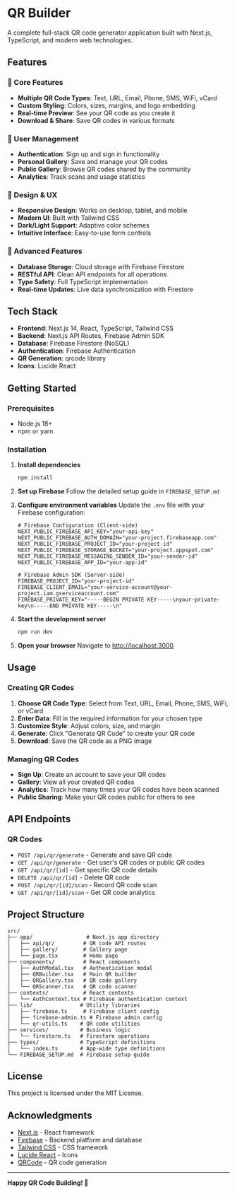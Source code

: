 # QR Builder

A complete full-stack QR code generator application built with Next.js, TypeScript, and modern web technologies.

## Features

### 🎯 Core Features
- **Multiple QR Code Types**: Text, URL, Email, Phone, SMS, WiFi, vCard
- **Custom Styling**: Colors, sizes, margins, and logo embedding
- **Real-time Preview**: See your QR code as you create it
- **Download & Share**: Save QR codes in various formats

### 👤 User Management
- **Authentication**: Sign up and sign in functionality
- **Personal Gallery**: Save and manage your QR codes
- **Public Gallery**: Browse QR codes shared by the community
- **Analytics**: Track scans and usage statistics

### 🎨 Design & UX
- **Responsive Design**: Works on desktop, tablet, and mobile
- **Modern UI**: Built with Tailwind CSS
- **Dark/Light Support**: Adaptive color schemes
- **Intuitive Interface**: Easy-to-use form controls

### 🔧 Advanced Features
- **Database Storage**: Cloud storage with Firebase Firestore
- **RESTful API**: Clean API endpoints for all operations
- **Type Safety**: Full TypeScript implementation
- **Real-time Updates**: Live data synchronization with Firestore

## Tech Stack

- **Frontend**: Next.js 14, React, TypeScript, Tailwind CSS
- **Backend**: Next.js API Routes, Firebase Admin SDK
- **Database**: Firebase Firestore (NoSQL)
- **Authentication**: Firebase Authentication
- **QR Generation**: qrcode library
- **Icons**: Lucide React

## Getting Started

### Prerequisites
- Node.js 18+ 
- npm or yarn

### Installation

1. **Install dependencies**
   ```bash
   npm install
   ```

2. **Set up Firebase**
   Follow the detailed setup guide in `FIREBASE_SETUP.md`

3. **Configure environment variables**
   Update the `.env` file with your Firebase configuration:
   ```
   # Firebase Configuration (Client-side)
   NEXT_PUBLIC_FIREBASE_API_KEY="your-api-key"
   NEXT_PUBLIC_FIREBASE_AUTH_DOMAIN="your-project.firebaseapp.com"
   NEXT_PUBLIC_FIREBASE_PROJECT_ID="your-project-id"
   NEXT_PUBLIC_FIREBASE_STORAGE_BUCKET="your-project.appspot.com"
   NEXT_PUBLIC_FIREBASE_MESSAGING_SENDER_ID="your-sender-id"
   NEXT_PUBLIC_FIREBASE_APP_ID="your-app-id"
   
   # Firebase Admin SDK (Server-side)
   FIREBASE_PROJECT_ID="your-project-id"
   FIREBASE_CLIENT_EMAIL="your-service-account@your-project.iam.gserviceaccount.com"
   FIREBASE_PRIVATE_KEY="-----BEGIN PRIVATE KEY-----\nyour-private-key\n-----END PRIVATE KEY-----\n"
   ```

4. **Start the development server**
   ```bash
   npm run dev
   ```

5. **Open your browser**
   Navigate to [http://localhost:3000](http://localhost:3000)

## Usage

### Creating QR Codes

1. **Choose QR Code Type**: Select from Text, URL, Email, Phone, SMS, WiFi, or vCard
2. **Enter Data**: Fill in the required information for your chosen type
3. **Customize Style**: Adjust colors, size, and margin
4. **Generate**: Click "Generate QR Code" to create your QR code
5. **Download**: Save the QR code as a PNG image

### Managing QR Codes

- **Sign Up**: Create an account to save your QR codes
- **Gallery**: View all your created QR codes
- **Analytics**: Track how many times your QR codes have been scanned
- **Public Sharing**: Make your QR codes public for others to see

## API Endpoints

### QR Codes
- `POST /api/qr/generate` - Generate and save QR code
- `GET /api/qr/generate` - Get user's QR codes or public QR codes
- `GET /api/qr/[id]` - Get specific QR code details
- `DELETE /api/qr/[id]` - Delete QR code
- `POST /api/qr/[id]/scan` - Record QR code scan
- `GET /api/qr/[id]/scan` - Get QR code analytics

## Project Structure

```
src/
├── app/                 # Next.js app directory
│   ├── api/qr/         # QR code API routes
│   ├── gallery/        # Gallery page
│   └── page.tsx        # Home page
├── components/         # React components
│   ├── AuthModal.tsx   # Authentication modal
│   ├── QRBuilder.tsx   # Main QR builder
│   ├── QRGallery.tsx   # QR code gallery
│   └── QRScanner.tsx   # QR code scanner
├── contexts/           # React contexts
│   └── AuthContext.tsx # Firebase authentication context
├── lib/               # Utility libraries
│   ├── firebase.ts     # Firebase client config
│   ├── firebase-admin.ts # Firebase admin config
│   └── qr-utils.ts    # QR code utilities
├── services/          # Business logic
│   └── firestore.ts   # Firestore operations
├── types/             # TypeScript definitions
│   └── index.ts       # App-wide type definitions
└── FIREBASE_SETUP.md  # Firebase setup guide
```

## License

This project is licensed under the MIT License.

## Acknowledgments

- [Next.js](https://nextjs.org/) - React framework
- [Firebase](https://firebase.google.com/) - Backend platform and database
- [Tailwind CSS](https://tailwindcss.com/) - CSS framework
- [Lucide React](https://lucide.dev/) - Icons
- [QRCode](https://github.com/soldair/node-qrcode) - QR code generation

---

**Happy QR Code Building! 🚀**
